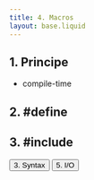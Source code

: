 ```yaml
---
title: 4. Macros
layout: base.liquid
---
```


## 1. Principe
- compile-time

## 2. #define

## 3. #include

<a href="/blog/c/syntax/"><button class="prevlink">3. Syntax</button></a>
<a href="/blog/c/io/"><button class="nextlink">5. I/O</button></a>
